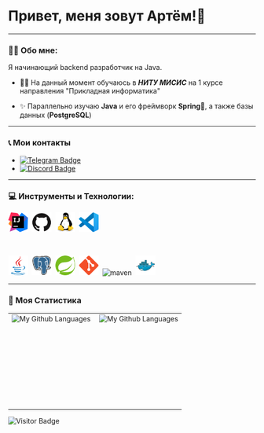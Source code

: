 
# Привет, меня зовут Артём!👋

---

### :man_technologist: Обо мне:

Я начинающий backend разработчик на Java.

- :student: На данный момент обучаюсь в ***НИТУ МИСИС*** на 1 курсе направления "Прикладная информатика"

- :sparkles: Параллельно изучаю **Java** и его фреймворк **Spring**🍃, а также базы данных (**PostgreSQL**)

---
### 📞 Мои контакты
- [![Telegram Badge](https://img.shields.io/badge/-Telegram-blue?style=flat&logo=Telegram&logoColor=white)](https://t.me/xduck7)
- [![Discord Badge](https://img.shields.io/badge/-Discord-mediumpurple?style=flat&logo=Discord&logoColor=white)](https://discordapp.com/users/376762459500838912/)
---

### 💻 Инструменты и Технологии:

<div>
  <img src="https://github.com/JetBrains/logos/blob/master/web/intellij-idea/intellij-idea.svg" title="intelij" alt="intelij" width="40" height="40"/>&nbsp;
  <img src="https://github.com/devicons/devicon/blob/master/icons/github/github-original.svg" title="github" alt="github" width="40" height="40"/>&nbsp;
  <img src="https://github.com/devicons/devicon/blob/master/icons/linux/linux-original.svg" title="linux" alt="linux" width="40" height="40"/>&nbsp;
  <img src="https://github.com/devicons/devicon/blob/master/icons/vscode/vscode-original.svg" title="vscode" alt="vscode" width="40" height="40"/>&nbsp;
</div>
<div>
  <p> &nbsp;</p>
</div>
<div>
  <img src="https://github.com/devicons/devicon/blob/master/icons/java/java-original.svg" title="java" alt="java" width="40" height="40"/>&nbsp
  <img src="https://github.com/devicons/devicon/blob/master/icons/postgresql/postgresql-original.svg" title="postgresql" alt="postgresql" width="40" height="40"/>&nbsp
  <img src="https://github.com/devicons/devicon/blob/master/icons/spring/spring-original.svg" title="spring" alt="spring" width="40" height="40"/>&nbsp
  <img src="https://github.com/devicons/devicon/blob/master/icons/git/git-original.svg" title="git" alt="git" width="40" height="40"/>&nbsp
  <img src="https://icon.icepanel.io/Technology/svg/Apache-Maven.svg" title="maven" alt="maven" width="40" height="40"/>&nbsp
  <img src="https://github.com/devicons/devicon/blob/master/icons/docker/docker-original.svg" title="docker" alt="docker" width="40" height="40"/>&nbsp;
</div>

---

### 👀 Моя Статистика

  <table>
    <tr>
      <td>
        <img height="190px" align="left" alt="My Github Languages" src="https://github-readme-stats-sigma-five.vercel.app/api/top-langs/?username=xduck7&layout=compact&theme=dark" />&nbsp;
      </td>
      <td>
        <img height="190px" align="left" alt="My Github Languages" src="https://github-readme-stats.vercel.app/api?username=xduck7&show_icons=true&theme=dark" />
      </td>
    </tr>
  </table>

![Visitor Badge](https://visitor-badge.laobi.icu/badge?page_id=xduck7) <br />
